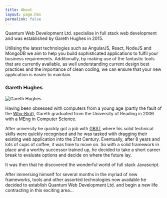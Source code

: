 ```yaml
---
title: About
layout: page.hbs
permalink: false
---
```


Quantum Web Development Ltd. specialise in full stack web development and was established by Gareth Hughes in 2015.

Utilising the latest technologies such as AngularJS, React, NodeJS and MongoDB we aim to help you build sophisticated
applications to fulfil your business requirements. Additionally, by making use of the fantastic tools that are currently
available, as well understanding current design best practices and the importance of clean coding, we can ensure that 
your new application is easier to maintain.

### Gareth Hughes

<img src="http://res.cloudinary.com/gurrkin/image/upload/bo_1px_solid_rgb:000,c_scale,q_100,r_0,w_203/v1447597885/gareth_tnhvg5.png"
    alt="Gareth Hughes" class="img-responsive img-wrapped-left">

Having been obsessed with computers from a young age (partly the fault of the [Why-Bird](https://en.wikipedia.org/wiki/Playdays)),
Gareth graduated from the University of Reading in 2006 with a MEng in Computer Science. 

After university he quickly got a job with [GBST](http://gbst.com/) where his solid technical skills were quickly
recognised and he was tasked with dragging their existing web application into the 21st Century. Eventually, after 8
years and lots of cups of coffee, it was time to move on. So with a solid framework in place and a worthy successor
trained up, he decided to take a short career break to evaluate options and decide on where the future lay.

It was then that he discovered the wonderful world of full stack Javascript.

After immersing himself for several months in the myriad of new frameworks, tools and other assorted technologies now
available he decided to establish Quantum Web Development Ltd. and begin a new life contracting in this exciting area...